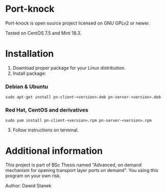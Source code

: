 # Port-knock
Port-knock is open source project licensed on GNU GPLv2 or newer. <br />

Tested on CentOS 7.5 and Mint 18.3.

# Installation
1. Download proper package for your Linux distribution.
2. Install package:
### Debian & Ubuntu
```
sudo apt-get install pn-client-<version>.deb pn-server-<version>.deb
```
### Red Hat, CentOS and derivatives
```
sudo yum install pn-client-<version>.rpm pn-server-<version>.rpm
```
3. Follow instructions on terminal.

# Additional information
This project is part of BSc Thesis named "Advanced, on demand mechanism for opening transport layer ports on demand". You using this program on your own risk.

Author: Dawid Stanek
